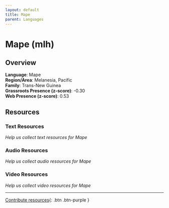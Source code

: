 ```yaml
---
layout: default
title: Mape
parent: Languages
---
```


# Mape (mlh)

## Overview

**Language**: Mape  
**Region/Area**: Melanesia, Pacific  
**Family**: Trans-New Guinea  
**Grassroots Presence (z-score)**: -0.30  
**Web Presence (z-score)**: 0.53  

## Resources

### Text Resources
*Help us collect text resources for Mape*

### Audio Resources
*Help us collect audio resources for Mape*

### Video Resources
*Help us collect video resources for Mape*

---

[Contribute resources](https://forms.office.com/e/1SfLJx3u1r){: .btn .btn-purple }
